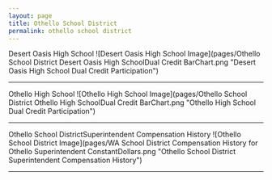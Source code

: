 ```yaml
---
layout: page
title: Othello School District
permalink: othello school district
---
```



Desert Oasis High School
![Desert Oasis High School Image](pages/Othello School District Desert Oasis High SchoolDual Credit BarChart.png "Desert Oasis High School Dual Credit Participation")

___

Othello High School
![Othello High School Image](pages/Othello School District Othello High SchoolDual Credit BarChart.png "Othello High School Dual Credit Participation")

___

Othello School DistrictSuperintendent Compensation History
![Othello School District Image](pages/WA School District Compensation History for Othello Superintendent ConstantDollars.png "Othello School District Superintendent Compensation History")

___

